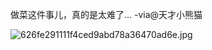 
做菜这件事儿，真的是太难了... -via@天才小熊猫

![626fe291111f4ced9abd78a36470ad6e.jpg](https://wxlzmt.github.io/cdn1/ext/qw/groups/20030/626fe291111f4ced9abd78a36470ad6e.jpg)

